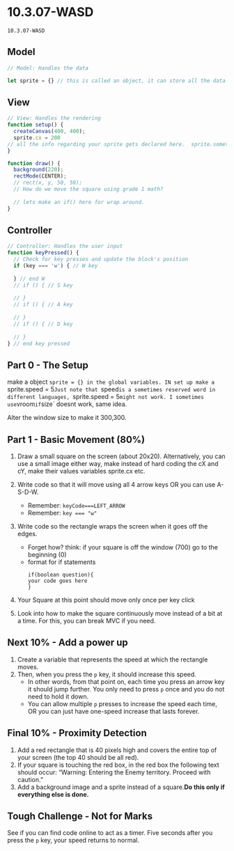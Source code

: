 # 10.3.07-WASD
```
10.3.07-WASD
```

## Model
```javascript
// Model: Handles the data

let sprite = {} // this is called an object, it can store all the data for your sprite
```

## View
```javascript
// View: Handles the rendering
function setup() {
  createCanvas(400, 400);
  sprite.cx = 200
// all the info regarding your sprite gets declared here.  sprite.something = ....
}

function draw() {
  background(220);
  rectMode(CENTER);
  // rect(x, y, 50, 50);
  // How do we move the square using grade 1 math?
  
  // lets make an if() here for wrap around.
}
```

## Controller
```javascript
// Controller: Handles the user input
function keyPressed() {
  // Check for key presses and update the block's position
  if (key === 'w') { // W key
    
  } // end W
  // if () { // S key
  
  // }
  // if () { // A key
  
  // }
  // if () { // D key
  
  // }
} // end key pressed
```


## Part 0 - The Setup
make a object `sprite = {} in the global variables. IN set up make a `sprite.speed = 5`Just note that `speed` is a sometimes reserved word in different languages,  `sprite.speed = 5` might not work. I sometimes use `vroom` if `size` doesnt work, same idea. 

Alter the window size to make it 300,300.

## Part 1 - Basic Movement (80%)
1. Draw a small square on the screen (about 20x20).  Alternatively, you can use a small image either way, make instead of hard coding the cX and cY, make their values variables sprite.cx etc. 
2. Write code so that it will move using all 4 arrow keys OR you can use A-S-D-W.  
    - Remember:  `keyCode===LEFT_ARROW`
    - Remember:  `key === "w"`

3. Write code so the rectangle wraps the screen when it goes off the edges. 
    - Forget how?  think: if your square is off the window (700) go to the beginning (0)
    - format for if statements
      ```
      if(boolean question){
      your code goes here
      }
      ```
4. Your Square at this point should move only once per key click
5. Look into how to make the square continuously move instead of a bit at a time. For this, you can break MVC if you need.


## Next 10% - Add a power up
1. Create a variable that represents the speed at which the rectangle moves.
2. Then, when you press the `p` key, it should increase this speed.
    -  In other words, from that point on, each time you press an arrow key it should jump further.  You only need to press `p` once and you do not need to hold it down.
    -  You can allow multiple `p` presses to increase the speed each time, OR you can just have one-speed increase that lasts forever.


## Final 10% - Proximity Detection
1. Add a red rectangle that is 40 pixels high and covers the entire top of your screen (the top 40 should be all red).  
2. If your square is touching the red box, in the red box the following text should occur: “Warning: Entering the Enemy territory. Proceed with caution.”
3. Add a background image and a sprite instead of a square.**Do this only if everything else is done.** 

## Tough Challenge - Not for Marks
See if you can find code online to act as a timer.  Five seconds after you press the `p` key, your speed returns to normal.


